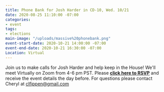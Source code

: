 ```yaml
---
title: Phone Bank for Josh Harder in CD-10, Wed. 10/21
date: 2020-08-25 11:10:00 -07:00
categories:
- event
tags:
- elections
main-image: "/uploads/massive%20phonebank.png"
event-start-date: 2020-10-21 14:00:00 -07:00
event-end-date: 2020-10-21 16:30:00 -07:00
Location: Virtual
---
```


Join us to make calls for Josh Harder and help keep in the House!   We'll meet Virtually on Zoom from 4-6 pm PST. 
Please [**click here to RSVP**](https://docs.google.com/forms/d/e/1FAIpQLSdbvW9-Uz5bqC8N669u41-uTTtc6fbIyIHcnhFr5x5pyxcOJA/viewform) and receive the event details the day before.  For questions please contact Cheryl at clfippen@gmail.com